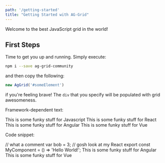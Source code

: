 ```yaml
---
path: '/getting-started'
title: "Getting Started with AG-Grid"
---
```

Welcome to the best JavaScript grid in the world!

## First Steps

Time to get you up and running. Simply execute:

```bash
npm i --save ag-grid-community
```

and then copy the following:

```js
new AgGrid('#someElement')
```

if you're feeling brave! The `div` that you specify will be populated with grid awesomeness.

Framework-dependent text:

<framework-dependent>
    <javascript>This is some funky stuff for Javascript</javascript>
    <react>This is some funky stuff for React</react>
    <angular>This is some funky stuff for Angular</angular>
    <vue>This is some funky stuff for Vue</vue>
</framework-dependent>

Code snippet:

<code-snippet>
    <javascript>
// what a comment
var bob = 3;
    </javascript>
    <react>
// gosh look at my React
export const MyComponent = () => 'Hello World!';
    </react>
    <angular>This is some funky stuff for Angular</angular>
    <vue>This is some funky stuff for Vue</vue>
</code-snippet>
